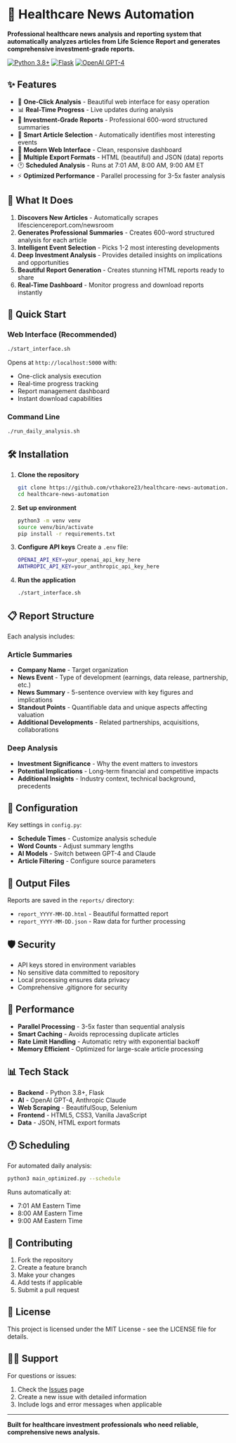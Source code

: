 # 🏥 Healthcare News Automation

**Professional healthcare news analysis and reporting system that automatically analyzes articles from Life Science Report and generates comprehensive investment-grade reports.**

[![Python 3.8+](https://img.shields.io/badge/python-3.8+-blue.svg)](https://www.python.org/downloads/)
[![Flask](https://img.shields.io/badge/Flask-2.3.3-green.svg)](https://flask.palletsprojects.com/)
[![OpenAI GPT-4](https://img.shields.io/badge/AI-GPT--4-orange.svg)](https://openai.com/)

## ✨ Features

- 🚀 **One-Click Analysis** - Beautiful web interface for easy operation
- 📊 **Real-Time Progress** - Live updates during analysis
- 💎 **Investment-Grade Reports** - Professional 600-word structured summaries
- 🎯 **Smart Article Selection** - Automatically identifies most interesting events
- 📱 **Modern Web Interface** - Clean, responsive dashboard
- 📁 **Multiple Export Formats** - HTML (beautiful) and JSON (data) reports
- 🕐 **Scheduled Analysis** - Runs at 7:01 AM, 8:00 AM, 9:00 AM ET
- ⚡ **Optimized Performance** - Parallel processing for 3-5x faster analysis

## 🎯 What It Does

1. **Discovers New Articles** - Automatically scrapes lifesciencereport.com/newsroom
2. **Generates Professional Summaries** - Creates 600-word structured analysis for each article
3. **Intelligent Event Selection** - Picks 1-2 most interesting developments
4. **Deep Investment Analysis** - Provides detailed insights on implications and opportunities
5. **Beautiful Report Generation** - Creates stunning HTML reports ready to share
6. **Real-Time Dashboard** - Monitor progress and download reports instantly

## 🚀 Quick Start

### Web Interface (Recommended)
```bash
./start_interface.sh
```
Opens at `http://localhost:5000` with:
- One-click analysis execution
- Real-time progress tracking
- Report management dashboard
- Instant download capabilities

### Command Line
```bash
./run_daily_analysis.sh
```

## 🛠️ Installation

1. **Clone the repository**
   ```bash
   git clone https://github.com/vthakore23/healthcare-news-automation.git
   cd healthcare-news-automation
   ```

2. **Set up environment**
   ```bash
   python3 -m venv venv
   source venv/bin/activate
   pip install -r requirements.txt
   ```

3. **Configure API keys**
   Create a `.env` file:
   ```bash
   OPENAI_API_KEY=your_openai_api_key_here
   ANTHROPIC_API_KEY=your_anthropic_api_key_here
   ```

4. **Run the application**
   ```bash
   ./start_interface.sh
   ```

## 📋 Report Structure

Each analysis includes:

### Article Summaries
- **Company Name** - Target organization
- **News Event** - Type of development (earnings, data release, partnership, etc.)
- **News Summary** - 5-sentence overview with key figures and implications
- **Standout Points** - Quantifiable data and unique aspects affecting valuation
- **Additional Developments** - Related partnerships, acquisitions, collaborations

### Deep Analysis
- **Investment Significance** - Why the event matters to investors
- **Potential Implications** - Long-term financial and competitive impacts
- **Additional Insights** - Industry context, technical background, precedents

## 🔧 Configuration

Key settings in `config.py`:
- **Schedule Times** - Customize analysis schedule
- **Word Counts** - Adjust summary lengths
- **AI Models** - Switch between GPT-4 and Claude
- **Article Filtering** - Configure source parameters

## 📁 Output Files

Reports are saved in the `reports/` directory:
- `report_YYYY-MM-DD.html` - Beautiful formatted report
- `report_YYYY-MM-DD.json` - Raw data for further processing

## 🛡️ Security

- API keys stored in environment variables
- No sensitive data committed to repository
- Local processing ensures data privacy
- Comprehensive .gitignore for security

## 🚀 Performance

- **Parallel Processing** - 3-5x faster than sequential analysis
- **Smart Caching** - Avoids reprocessing duplicate articles
- **Rate Limit Handling** - Automatic retry with exponential backoff
- **Memory Efficient** - Optimized for large-scale article processing

## 📊 Tech Stack

- **Backend** - Python 3.8+, Flask
- **AI** - OpenAI GPT-4, Anthropic Claude
- **Web Scraping** - BeautifulSoup, Selenium
- **Frontend** - HTML5, CSS3, Vanilla JavaScript
- **Data** - JSON, HTML export formats

## 🕐 Scheduling

For automated daily analysis:
```bash
python3 main_optimized.py --schedule
```

Runs automatically at:
- 7:01 AM Eastern Time
- 8:00 AM Eastern Time  
- 9:00 AM Eastern Time

## 🤝 Contributing

1. Fork the repository
2. Create a feature branch
3. Make your changes
4. Add tests if applicable
5. Submit a pull request

## 📄 License

This project is licensed under the MIT License - see the LICENSE file for details.

## 🙋‍♂️ Support

For questions or issues:
1. Check the [Issues](https://github.com/vthakore23/healthcare-news-automation/issues) page
2. Create a new issue with detailed information
3. Include logs and error messages when applicable

---

**Built for healthcare investment professionals who need reliable, comprehensive news analysis.** 
